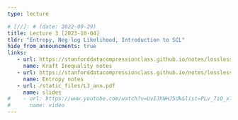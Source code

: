```yaml
---
type: lecture

# [//]: # (date: 2022-09-29)
title: Lecture 3 [2023-10-04]
tldr: "Entropy, Neg-log Likelihood, Introduction to SCL"
hide_from_announcments: true
links: 
   - url: https://stanforddatacompressionclass.github.io/notes/lossless_iid/kraft_ineq_and_optimality.html
     name: Kraft Inequality notes
   - url: https://stanforddatacompressionclass.github.io/notes/lossless_iid/entropy.html
     name: Entropy notes
   - url: /static_files/L3_ann.pdf
     name: slides 
#    - url: https://www.youtube.com/watch?v=UvIJhNHJ5dk&list=PLv_7iO_xlL0Jgc35Pqn7XP5VTQ5krLMOl&index=4
#      name: video
---
```

